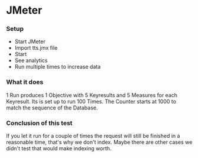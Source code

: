 # JMeter

### Setup
- Start JMeter
- Import tts.jmx file
- Start
- See analytics
- Run multiple times to increase data


### What it does 
1 Run produces 1 Objective with 5 Keyresults and 5 Measures for each Keyresult.
Its is set up to run 100 Times.
The Counter starts at 1000 to match the sequence of the Database.

### Conclusion of this test
If you let it run for a couple of times the request will still be finished in a reasonable time, that's why we don't index.
Maybe there are other cases we didn't test that would make indexing worth.